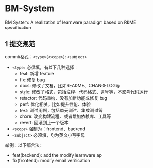# BM-System
BM System: A realization of learnware paradigm based on RKME specification

## 1 提交规范

commit格式：`<type>`(`<scope>`): `<subject>`
- `<type>` 必须填，有以下几种选择：
    - feat: 新增 feature
    - fix: 修复 bug
    - docs: 修改了文档，比如README、CHANGELOG等
    - style: 修改了格式，包括注释、代码格式、逗号等，不影响代码运行
    - refactor: 代码重构，没有加新功能或修复 bug
    - perf: 优化相关，比如提升性能、体验
    - test: 测试用例，包括单元测试、集成测试等
    - chore: 改变构建流程、或者增加依赖库、工具等
    - revert: 回滚到上一个版本
- `<scope>` 强制为：frontend、backend
- `<subject>` 必须填，均为英文小写字母

举例：以下都合法:
- feat(backend): add the modify learnware api
- fix(frontend): modify email verification